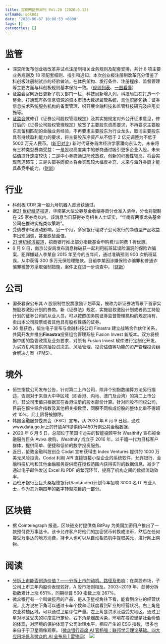 ```yaml
---
title: 互联网证券周刊 Vol.28 (2020.6.13)
urlname: qdk8dz
date: '2020-06-07 10:08:53 +0800'
tags: []
categories: []
---
```


# 监管

- 深交所发布创业板改革并试点注册制相关业务规则及配套安排，共计 8 项主要业务规则及 18 项配套细则、指引和通知。本次创业板注册制改革充分借鉴了科创板注册制试点的经验做法，在体例架构、发行条件、注册程序、监督管理等主要方面与科创板规则基本保持一致。（[规则列表](https://www.yuque.com/securities/sec_dict/pf88km)、[一图看懂](https://mp.weixin.qq.com/s?__biz=MzA5MDEzNjQwMA==∣=2655215604&idx=4&sn=0c03a1d239db7f0e03e630d83eb690c8&chksm=8ba7b5cbbcd03cdd118a2489b781f26b48c4004f045bef44f6da27f4b3d871afe5a50af73cd1&scene=0&xtrack=1)）
- 证监会官网近日更新了机关部门一栏，科技局新增入列。科技局旨在打造一个整合、打通现有各信息资源的资本市场大数据监管系统，[具体职能](https://mp.weixin.qq.com/s?__biz=MjM5NDEzMTAwMA==∣=2652039134&idx=4&sn=b50a5f8e246a42b7b06ed696e181bcba&chksm=bd6a3a898a1db39f3f5844bb84f1969a1f052851e0f88426deb873f4a232c9afb7a19ce1f088&scene=126&sessionid=1591916371)包括：证券信息技术系统服务机构的备案管理、织开展金融科技和监管科技研究及应用实施等。
- [证监会](http://www.csrc.gov.cn/pub/zjhpublic/zjh/202006/t20200612_378151.htm)就修订《证券公司股权管理规定》及其实施规定对外公开征求意见，修订后的《证券公司股权管理规定》放宽了主要股东资质要求，不再要求主要股东具备相匹配的金融业务经验，不再要求主要股东为行业龙头，取消主要股东具有持续盈利能力的要求，将主要股东净资产从不低于 2 亿元调整为不低于 5000 万元人民币。([新旧对比](http://pdf.dfcfw.com/pdf/H3_AP202006151385024679_1.pdf))
  新时代证券首席经济学家潘向东认为，未来将有三种类型券商受益：一是股权高度集中的券商通过吸引更多企业入股，未来估值提升速度较快；二是中小券商通过简政放权，创新的积极性较高，将会实现弯道超车；三是头部券商资本将会实现较大幅度补充，未来与海外券商才能具备竞争能力。([财新](http://finance.caixin.com/2020-06-13/101566872.html))

# 行业

- 科创板 CDR 第一股九号机器人首发获通过。
- 据[21 世纪经济报道](https://m.21jingji.com/article/20200612/cc8a929c590c5f1d61d08da470aa6450.html)，华南某大型公募基金收缩券商分仓准入清单，分仓将限制在 25 家券商以内。该消息当日获得券商相关人士证实，“华南有两家龙头基金公司在推进实施类似策略”。
- 受债券市场波动影响，近一个月，多家银行理财子公司发行的净值型产品收益率出现回调，甚至跌破面值。
- [21 世纪经济报道](https://m.21jingji.com/article/20200612/86fd8c5acaf7663394803f750ea4da55.html)，招商银行推出部分指数基金申购费/认购费 1 折优惠。
- 6 月 9 日，南京公安局发布消息称破获一起利用航班延误险漏洞的保险诈骗案，犯罪嫌疑人李某自 2015 年至今的五年间，通过准确预测 900 次航班延误，从中获得 300 多万元保险理赔款。目前李某因涉嫌保险诈骗罪和普通诈骗罪被警方采取强制措施，案件正在进一步调查中。（[财新](http://finance.caixin.com/2020-06-11/101565907.html)）

# 公司

- 国泰君安公布其 A 股限制性股票激励计划草案，被称为新证券法背景下首家实施股权激励计划的券商。新《证券法》规定，实施股权激励计划或者员工持股计划的证券公司的从业人员，可以按照国务院证券监督管理机构的规定持有、卖出本公司股票或者其他具有股权性质的证券。
- 36 氪获悉，恒生电子宣布与金融科技公司 Finastra 建立战略合作伙伴关系，共同开发并推出**Finastra**投资组合管理系统 Fusion Invest 新版本。双方将根据中国的监管政策及业务要求，对原有 Fusion Invest 软件进行定制化开发，为买方机构提供包括投资决策、风险管理、投资估值等功能的资产管理投资组合解决方案（PMS）。

# 境外

- 恒生指数公司发布公告，针对第二上市公司，除非个别指数编算方法另行描述，否则对于来自大中华区域（即香港、内地、澳门及台湾）的第二上市公司，其公司市值只根据其在香港注册的股本部份计算。针对同股不同权公司，目前在恒生综合指数及其他相关指数里，同股不同权成份股的整体比重不得超过 10%，此上限将被撤除。
- 韩国金融服务委员会（FSC）宣布，从 2020 年 6 月 9 日起，通过www.data.go.kr上的开放API提供约4450万例公共金融数据。
- 2020 年 6 月 5 日，总部位于英国卡迪夫的智能投顾平台 Wealthify 宣布被金融服务巨头 Aviva 收购。Wealthify 成立于 2016 年，以千禧一代为目标客户群体，提供简单、便捷和低价的数字投资服务。
- 近日，伦敦金融科技创企 Codat 宣布获得由 Index Ventures 提供的 1000 万美元风险投资。Codat 利用 API 直接链接小型企业的系统软件，允许银行、金融科技机构和其他金融服务提供商在授权范围内获得实时的数据信息，减少了通过电子邮件发送 Excel 和 PDF 的繁冗环节，提高了机构之间的数据流动效率。
- 西班牙银行业巨头桑坦德银行(Santander)计划今年招聘 3000 名 IT 专业人士，作为其为期四年的数字转型项目的一部分。

# 区块链

- 据 Cointelegraph 报道，区块链支付提供商 BitPay 为美国加密用户推出了一款预付费万事达卡。该卡允许客户将他们的加密货币转换成法币，然后在任何接受万事达的地方消费，持卡人也可以从自动柜员机中提取美元，进行网上购物。

# 阅读

- [分拆上市能否创造价值？——分拆上市的动机、路径及影响](https://mp.weixin.qq.com/s?__biz=MzA4MzQ4NDYwNg==∣=2651725086&idx=3&sn=61267b034c6ec113e6068eaa64682581&chksm=840f77cfb378fed9395fe26e6c5cfc2611095e6f5810b65a69fba186f39674435b0f909a5c49&scene=126&sessionid=1592010071)：在美股市场，子公司上市三年内股价表现较好，A 股市场则相反。2003~2019 年，彭博分拆指数累计上涨 651%，同期标普 500 指数上涨 267%。
- 微众银行有一个叫做揽月的产品，是从卫星视角往下看，能看到企业的经营状况，比方说左下角可以通过卡车个数和活跃度看到矿业的经营状况。右上角是农业种植区域，可以通过卫星评估产量。左上角是洪水泛滥受灾地区，通过卫星对地区受灾的程度进行定价。右下角是烟囱污染，环境在投资里是社会价值的体现，对环境的保护体现了公司治理水平，相应产生的 ESG 指数，很多也来自于于卫星图像观察。（[微众银行首席 AI 官杨强：联邦学习理论基础、四大应用场景与微众的 AI 全布局 | 雷锋网](https://www.leiphone.com/news/202006/fB4q2R6BgELoT95G.html)）
  ![](https://cdn.nlark.com/yuque/0/2020/png/147312/1592121873657-f536e104-e1ea-43e8-842e-83bdaf2fd15d.png#align=left&display=inline&height=267&margin=%5Bobject%20Object%5D&originHeight=413&originWidth=740&size=0&status=done&style=none&width=478)
